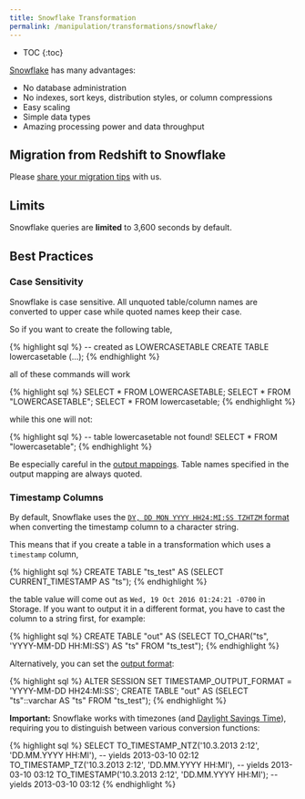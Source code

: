 ```yaml
---
title: Snowflake Transformation
permalink: /manipulation/transformations/snowflake/
---
```


* TOC
{:toc}

[Snowflake](http://www.snowflake.net/) has many advantages:

- No database administration 
- No indexes, sort keys, distribution styles, or column compressions
- Easy scaling
- Simple data types
- Amazing processing power and data throughput

## Migration from Redshift to Snowflake

Please [share your migration tips](http://wiki.keboola.com/home/keboola-connection/user-space/transformations/snowflake/redshift-snowflake) with us.

## Limits
Snowflake queries are **limited** to 3,600 seconds by default.

## Best Practices

### Case Sensitivity
Snowflake is case sensitive. All unquoted table/column names are converted to upper case 
while quoted names keep their case. 

So if you want to create the following table,

{% highlight sql %}
-- created as LOWERCASETABLE
CREATE TABLE lowercasetable (...);
{% endhighlight %}

all of these commands will work

{% highlight sql %}
SELECT * FROM LOWERCASETABLE;
SELECT * FROM "LOWERCASETABLE";
SELECT * FROM lowercasetable;
{% endhighlight %}

while this one will not:

{% highlight sql %}
-- table lowercasetable not found!
SELECT * FROM "lowercasetable";
{% endhighlight %}

Be especially careful in the [output mappings](/manipulation/transformations/mappings/#output-mapping). 
Table names specified in the output mapping are always quoted.

### Timestamp Columns
By default, Snowflake uses the 
[`DY, DD MON YYYY HH24:MI:SS TZHTZM` format](https://docs.snowflake.net/manuals/sql-reference/functions-conversion.html#label-date-time-format-conversion)
when converting the timestamp column to a character string.

This means that if you create a table in a transformation which uses a `timestamp` column,

{% highlight sql %}
CREATE TABLE "ts_test" AS (SELECT CURRENT_TIMESTAMP AS "ts");
{% endhighlight %}

the table value will come out as `Wed, 19 Oct 2016 01:24:21 -0700` in Storage. If you
want to output it in a different format, you have to cast the column to a string first, for example:

{% highlight sql %}
CREATE TABLE "out" AS
    (SELECT TO_CHAR("ts", 'YYYY-MM-DD HH:MI:SS') AS "ts" FROM "ts_test");
{% endhighlight %}

Alternatively, you can set the [output format](https://docs.snowflake.net/manuals/sql-reference/parameters.html#timestamp-output-format):

{% highlight sql %}
ALTER SESSION SET TIMESTAMP_OUTPUT_FORMAT = 'YYYY-MM-DD HH24:MI:SS';
CREATE TABLE "out" AS
    (SELECT "ts"::varchar AS "ts" FROM "ts_test");
{% endhighlight %}

**Important:** Snowflake works with timezones (and [Daylight Savings Time](https://en.wikipedia.org/wiki/Daylight_saving_time)),
requiring you to distinguish between various conversion functions:

{% highlight sql %}
SELECT
    TO_TIMESTAMP_NTZ('10.3.2013 2:12', 'DD.MM.YYYY HH:MI'), -- yields 2013-03-10 02:12
    TO_TIMESTAMP_TZ('10.3.2013 2:12', 'DD.MM.YYYY HH:MI'),  -- yields 2013-03-10 03:12
    TO_TIMESTAMP('10.3.2013 2:12', 'DD.MM.YYYY HH:MI');     -- yields 2013-03-10 03:12
{% endhighlight %}
